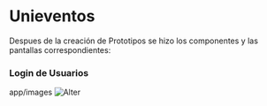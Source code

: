 # Unieventos
Despues de la creación de Prototipos se hizo los componentes y las pantallas correspondientes:
### Login de Usuarios
app/images
![Alter](app/images/login.jpe)
